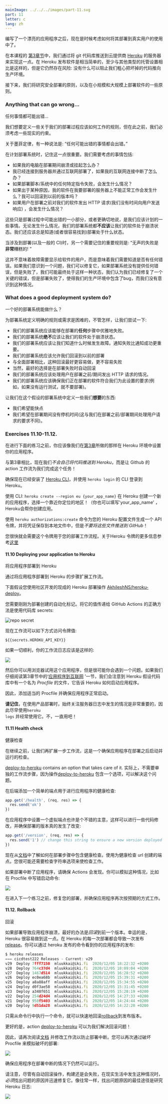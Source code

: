 ```yaml
---
mainImage: ../../../images/part-11.svg
part: 11
letter: c
lang: zh
---
```


<div class="content">

<!-- Having written a nice application it's time to think about how we're going to deploy it to the use of real users.  -->
编写了一个漂亮的应用程序之后，现在是时候考虑如何将其部署到真实用户的使用中了。

<!-- In [part 3](/en/part3/deploying_app_to_internet) of this course, we did this by simply <i>pushing the git repository</i> to the servers of the cloud provider [Heroku](https://www.heroku.com/home). It is pretty simple to release software in Heroku at least compared to many other types of hosting setups but it still contains risks: nothing prevents us from accidentally pushing broken code to production. -->
在本课程的 [第3章节](/en/part3/deploying_app_to_internet)中，我们通过将 git 代码库推送到云提供商  [Heroku](https://www.heroku.com/home) 的服务器来实现这一点。在 Heroku 发布软件是相当简单的，至少与其他类型的托管设置相比是这样的，但是它仍然存在风险: 没有什么可以阻止我们粗心把坏掉的代码推向生产环境。


<!-- Next, we're going to look at the principles of making a deployment safely and some of the principles of deploying software on both a small and large scale.  -->
接下来，我们将研究安全部署的原则，以及在小规模和大规模上部署软件的一些原则。

### Anything that can go wrong...
任何事情都可能出错...

<!-- We'd like to define some rules about how our deployment process should work but before that, we have to look at some constraints of reality. -->
我们想要定义一些关于我们的部署过程应该如何工作的规则，但在此之前，我们必须考虑一些现实的约束。

<!-- One on the phrasing of Murphy's Law holds that: -->
  <!-- "Anything that can go wrong will go wrong." -->
关于墨菲定律，有一种说法是:
“任何可能出错的事情都会出错。”

<!-- It's important to remember this when we plan out our deployment system. Some of the things we'll need to consider could include: -->
在计划部署系统时，记住这一点很重要。我们需要考虑的事情包括:

 <!-- - What if my PC crashes or hangs during deployment?
 - I'm connected to the server and deploying over the internet, what happens if my internet connection dies?
 - What happens if any specific instruction in my deployment script/system fails?
 - What happens if, for whatever reason, my software doesn't work as expected on the server I'm deploying to? Can I roll back to a previous version?
 - What happens if a user does an HTTP request to our software just before we do deployment (we didn't have time to send a response to the user)? -->

- 如果我的电脑在部署期间崩溃或挂起怎么办？
- 我已经连接到服务器并通过互联网部署了，如果我的互联网连接中断了怎么办？
- 如果部署脚本/系统中的任何特定指令失败，会发生什么情况？
- 如果出于某种原因，我的软件在我要部署的服务器上不能正常工作会发生什么？我可以回滚到以前的版本吗？
- 如果用户在部署之前对我们的软件发出 HTTP 请求(我们没有时间向用户发送响应) ，会发生什么情况？


<!-- These are just a small selection of what can go wrong during a deployment, or rather, things that we should plan for. Regardless of what happens, our deployment system should **never** leave our software in a broken state. We should also always know (or be easily able to find out) what state a deployment is in. -->
这些只是部署过程中可能出错的一小部分，或者更确切地说，是我们应该计划的一些事情。无论发生什么情况，我们的部署系统都**不应该**让我们的软件处于崩溃状态。我们还应该总是知道(或者很容易找到)部署处于什么状态。

<!-- Another important rule to remember when it comes to deployments (and CI in general) is: -->
  <!-- "Silent failures are **very** bad!" -->
当涉及到部署(以及一般的 CI)时，另一个需要记住的重要规则是:
“无声的失败是**非常**糟糕的! ”

<!-- This doesn't mean that failures need to be shown to the users of the software, it means we need to be aware if anything goes wrong. If we are aware of a problem, we can fix it, if the deployment system doesn't give any errors but fails, we may end up in a state where we believe we have fixed a critical bug but the deployment failed, leaving the bug in our production environment and us unaware of the situation. -->
这并不意味着故障需要显示给软件的用户，而是意味着我们需要知道是否有任何错误。如果我们意识到一个问题，我们可以修复它，如果部署系统没有提供任何错误，但是失败了，我们可能最终处于这样一种状态，我们认为我们已经修复了一个关键的错误，但是部署失败了，使得我们的生产环境中包含了bug，而我们没有意识到这种情况。


### What does a good deployment system do?
一个好的部署系统能做什么？

<!-- Defining definitive rules or requirements for a deployment system is difficult, let's try anyway: -->
为部署系统定义明确的规则或需求是困难的，不管怎样，让我们尝试一下:
<!-- 
 - Our deployment system should be able to fail gracefully at **any** step of the deployment.
 - Our deployment system should **never** leave our software in a broken state.
 - Our deployment system should let us know when a failure has happened. It's more important to notify about failure than about success.
 - Our deployment system should allow us to roll back to a previous deployment
   - Preferably this rollback should be easier to do and less prone to failure than a full deployment
   - Of course, the best option would be an automatic rollback in case of deployment failures
 - Our deployment system should handle the situation where a user makes an HTTP request just before/during a deployment.
 - Our deployment system should make sure that the software we are deploying meets the requirements we have set for this (e.g. don't deploy if tests haven't been run). -->
- 我们的部署系统应该能够在部署的**任何**步骤中优雅地失败。
- 我们的部署系统**绝不**应该让我们的软件处于崩溃状态。
- 我们的部署系统应该让我们知道什么时候发生故障。通知失败比通知成功更重要。
- 我们的部署系统应该允许我们回滚到以前的部署
- 与全面部署相比，这种回滚最好更容易做，更不容易失败
- 当然，最好的选择是在部署失败时自动回滚
- 我们的部署系统应该处理用户在部署之前/期间发出 HTTP 请求的情况。
- 我们的部署系统应该确保我们正在部署的软件符合我们为此设置的要求(例如，如果没有运行测试，就不要部署)。


<!-- Let's define some things we **want** in this hypothetical deployment system too: -->
让我们在这个假设的部署系统中定义一些我们**想要**的东西:

 <!-- - We would like it to be fast
 - We'd like to have no downtime during the deployment (this is distinct from the requirement we have for handling user requests just before/during the deployment). -->
- 我们希望能快点
- 我们希望在部署期间没有停机时间(这与我们在部署之前/部署期间处理用户请求的要求不同)。


</div>

<div class="tasks">

### Exercises 11.10-11.12.

<!-- Before going to the below exercises, you should setup your application in Heroku environment like the one we did in [part 3](/en/part3/deploying_app_to_internet#application-to-the-internet). -->

在进行下面的练习之前，你应该像我们在[第3章](/zh/part3/deploying_app_to_internet#application-to-the-internet)所做的那样在 Heroku 环境中设置你的应用程序。


<!-- In contrast to part 3 now we <i>do not push the code</i> to Heroku ourselves, we let the Github Actions workflow do that for us! -->
与第3章相比，现在我们<i>不会自己将代码推送到 Heroku</i>，而是让 Github 的 action 工作流为我们完成这个任务！


<!-- Ensure now that you have [Heroku CLI](https://devcenter.heroku.com/articles/heroku-cli#download-and-install) installed and login to Heroku using the CLI with <code>heroku login</code>. -->
确保现在已经安装了  [Heroku CLI](https://devcenter.heroku.com/articles/heroku-cli#download-and-install)，并使用 <code>heroku login</code> 的 CLI 登录到 Heroku。

<!-- Create a new app in Heroku using the  CLI: <code>heroku create --region eu {your\_app\_name}</code>, pick a [region](https://devcenter.heroku.com/articles/regions) close to your own location! (You can also leave 'your_app_name' blank and Heroku will create an app name for you.)
-->
使用 CLI: <code>heroku create --region eu {your\_app\_name}</code> 在 Heroku 创建一个新的应用程序，选择一个靠近你定位的地区！（你也可以填写'your_app_name' ，Heroku会帮你创建应用。

<!-- Generate an API token for your Heroku profile using command <code>heroku authorizations:create</code>, and save the credentials to a local file but <i>**do not push those to GitHub**</i>! -->
使用 <code>heroku authorizations:create</code> 命令为您的 Heroku 配置文件生成一个 API 令牌，并将凭证保存到本地文件中，但是<i>不要将这些文件推送到 GitHub</i>！

<!-- You'll need the token soon for your deployment workflow. See more information at about Heroku tokens [here](https://devcenter.heroku.com/articles/platform-api-quickstart). -->
您很快就会需要这个令牌用于您的部署工作流程。关于Heroku 令牌的更多信息参考[这里](https://devcenter.heroku.com/articles/platform-api-quickstart)

#### 11.10 Deploying your application to Heroku
将应用程序部署到 Heroku

<!-- Extend the workflow with a step to deploy your application to Heroku. -->
通过将应用程序部署到 Heroku 的步骤扩展工作流。

<!-- The below assumes that you use the ready-made Heroku deploy action [AkhileshNS/heroku-deploy](https://github.com/AkhileshNS/heroku-deploy) that has been developed by the community. -->
下面假设您使用社区开发的现成的 Heroku 部署操作 [AkhileshNS/heroku-deploy](https://github.com/AkhileshNS/heroku-deploy)。

<!-- You need the autorization token that you just created for the deployment. The proper way to pass it's value to GitHub Actions is to use repository secrets: -->
您需要刚刚为部署创建的自动化标记。将它的值传递给 GitHub Actions 的正确方法是使用代码库 secrets:


![repo secret](../../images/11/10.png)

<!-- Now the workflow can access the token value as follows: -->
现在工作流可以如下方式访问令牌值:

```
${{secrets.HEROKU_API_KEY}}
```

<!-- If all goes well, your workflow log should look a bit like this: -->
如果一切顺利，你的工作流日志应该是这样的:


![](../../images/11/11.png)

<!-- You can then try the app with a browser, but most likely you run into a problem. If we read carefully [the section 'Application to the Internet' in part 3](/en/part3/deploying_app_to_internet#application-to-the-internet) we notice that Heroku assumes that the repository has a file called <i>Procfile</i> that tells Heroku how to start the application.  -->
然后你可以用浏览器试用这个应用程序，但是很可能你会遇到一个问题。如果我们仔细阅读第3章节中的‘[应用程序到互联网](/zh/part3/deploying_app_to_internet#application-to-the-internet) ’一节，我们会注意到 Heroku 假设代码库中有一个名为 <i>Procfile</i> 的文件，它告诉 Heroku 如何启动应用程序。

<!-- So, add a proper Procfile and ensure that the application starts properly.  -->
因此，添加适当的 Procfile 并确保应用程序正常启动。

<!-- **Remember** that it is always essential to keep an eye on what is happening in server logs when playing around with product deployments, so use <code>heroku logs</code> early and use it often. No, use it all the time! -->
**请记住**，在使用产品部署时，始终关注服务器日志中发生的情况是非常重要的，因此尽早使用<code>heroku logs</code> 并经常使用它。不，一直用吧！

#### 11.11 Health check
健康检查

<!-- Before moving on let us expand the workflow with one more step, a check that ensures that the application is up and running after the deployment.  -->
在继续之前，让我们再扩展一步工作流，这是一个确保应用程序在部署之后启动并运行的检查。

<!-- Actually a separate workflow step is not needed, since the action -->
[deploy-to-heroku](https://github.com/marketplace/actions/deploy-to-heroku) contains an option that takes care of it.
实际上，不需要单独的工作流步骤，因为操作[deploy-to-heroku](https://github.com/marketplace/actions/deploy-to-heroku) 包含一个选项，可以解决这个问题。

<!-- Add a simple endpoint for doing an application health check to the backend. You may e.g. copy this code: -->
在后端添加一个简单的端点用于进行应用程序的健康检查:


```js
app.get('/health', (req, res) => {
  res.send('ok')
})
```

<!-- It might also be a good idea to have a dummy endpoint in the app that makes it possible to do some code changes and to ensure that the deployed version has really changed: -->
在应用程序中设置一个虚拟端点也许是个不错的主意，这样可以进行一些代码修改，并确保部署的版本真的发生了改变:

```js
app.get('/version', (req, res) => {
  res.send('1') // change this string to ensure a new version deployed
})
```

<!-- Look now from the [documentation](https://github.com/marketplace/actions/deploy-to-heroku) how to include the health check in the deployment step. Use the created endpoint for the health check url. You most likely need also the <i>checkstring</i> option to get the check working. -->
现在从[文档](https://github.com/marketplace/actions/deploy-to-heroku)中了解如何在部署步骤中包含健康检查。使用为健康检查 url 创建的端点。您很可能还需要检查字符串选项来使检查工作。


<!-- Ensure that Actions notices if a deployment breaks your application. You may simulate this e.g. by writing a wrong startup command to Procfile: -->
如果部署中断了应用程序，请确保 Actions 会发现。你可以模拟这种情况，比如在 Procfile 中写错启动命令:

![](../../images/11/12a.png)

<!-- Before moving to next exercise, fix your deployment and ensure that the application works again as intended. -->
在进入下一个练习之前，修复您的部署，并确保应用程序再次按预期的方式工作。


#### 11.12. Rollback
回滚

<!-- If the deployment results in a broken application, the best thing to do is to <i>roll back</i> to the previous release. Luckily Heroku makes this pretty easy. Every deployment to Heroku results in a [release](https://blog.heroku.com/releases-and-rollbacks#releases). You can see your application's releases with the command <code>heroku releases</code>: -->
如果部署导致应用程序崩溃，最好的办法是<i>回滚</i>到前一个版本。幸运的是，Heroku 很容易做到这一点。在 Heroku 的每一次部署都会导致一次发布[release](https://blog.heroku.com/releases-and-rollbacks#releases)。你可以通过 heroku 发布的命令看到你的应用程序的发布:


```js
$ heroku releases
=== cicdtest222 Releases - Current: v29
v29  Deploy 7fff7150  mluukkai@iki.fi  2020/12/05 18:22:32 +0200
v28  Deploy 764c37d4  mluukkai@iki.fi  2020/12/05 18:09:04 +0200
v27  Deploy 1467d514  mluukkai@iki.fi  2020/12/05 16:28:52 +0200
v26  Deploy ec0ea68b  mluukkai@iki.fi  2020/12/05 15:39:31 +0200
v25  Deploy a8a88aff  mluukkai@iki.fi  2020/12/05 15:34:55 +0200
v24  Deploy d0f3ae58  mluukkai@iki.fi  2020/12/05 15:31:45 +0200
v23  Deploy a348f651  mluukkai@iki.fi  2020/12/05 15:28:19 +0200
v22  Deploy 254d24d4  mluukkai@iki.fi  2020/12/05 14:27:33 +0200
v21  Deploy 950f5403  mluukkai@iki.fi  2020/12/05 14:24:44 +0200
v20  Deploy 9d51da28  mluukkai@iki.fi  2020/12/05 14:22:20 +0200
```

<!-- One can quickly do a [rollback](https://blog.heroku.com/releases-and-rollbacks#rollbacks) to a release with just a single command from commandline.  -->
只需从命令行中执行一个命令，就可以快速地回滚[rollback](https://blog.heroku.com/releases-and-rollbacks#rollbacks)到发布版本。

<!-- What is even better, is that the action [deploy-to-heroku](https://github.com/marketplace/actions/deploy-to-heroku) can take care of the rollback for us! -->
更好的是，action [deploy-to-heroku](https://github.com/marketplace/actions/deploy-to-heroku) 可以为我们解决回滚问题！


<!-- So read again the [documentation](https://github.com/marketplace/actions/deploy-to-heroku) and modify the workflow to prevent a broken deployment altogether. You can again simulate a broken deployment with breaking the Procfile: -->
因此，请再次阅读[文档](https://github.com/marketplace/actions/deploy-to-heroku) 并修改工作流以防止部署中断。您可以再次通过破坏 Procfile 来模拟破坏的部署:


![](../../images/11/13.png)

<!-- Ensure that the application stays still operational despite a broken deployment.  -->
确保应用程序在部署中断的情况下仍然可以运行。

<!-- Note that despite the automatic rollback operation, the build fails and when this happens in real life it is <i> essential</i> to find what caused the problem and fix it quickly. As usual, the best place to start finding out the cause of the problem is to study Heroku logs: -->
请注意，尽管有自动回滚操作，构建还是会失败，在现实生活中发生这种情况时，<i>必须</i>找出问题的原因并迅速修复它。像往常一样，找出问题原因的最佳途径是研究 Heroku 日志:

![](../../images/11/14.png)

</div>